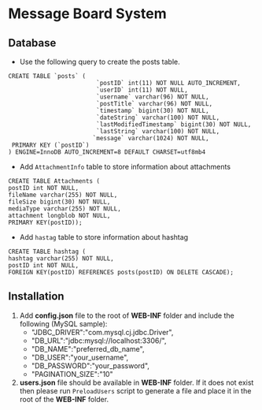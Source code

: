 # Message Board System

## Database
- Use the following query to create the posts table.
```
CREATE TABLE `posts` (
                         `postID` int(11) NOT NULL AUTO_INCREMENT,
                         `userID` int(11) NOT NULL,
                         `username` varchar(96) NOT NULL,
                         `postTitle` varchar(96) NOT NULL,
                         `timestamp` bigint(30) NOT NULL,
                         `dateString` varchar(100) NOT NULL,
                         `lastModifiedTimestamp` bigint(30) NOT NULL,
                         `lastString` varchar(100) NOT NULL,
                        `message` varchar(1024) NOT NULL,
 PRIMARY KEY (`postID`)
) ENGINE=InnoDB AUTO_INCREMENT=8 DEFAULT CHARSET=utf8mb4
```

- Add `AttachmentInfo` table to store information about attachments
```
CREATE TABLE Attachments (
postID int NOT NULL,
fileName varchar(255) NOT NULL,
fileSize bigint(30) NOT NULL,
mediaType varchar(255) NOT NULL,
attachment longblob NOT NULL,
PRIMARY KEY(postID));
```

- Add `hastag` table to store information about hashtag
```
CREATE TABLE hashtag (
hashtag varchar(255) NOT NULL,
postID int NOT NULL,
FOREIGN KEY(postID) REFERENCES posts(postID) ON DELETE CASCADE);
```

## Installation
1. Add __config.json__ file to the root of __WEB-INF__ folder and include the following (MySQL sample):
    - "JDBC_DRIVER":"com.mysql.cj.jdbc.Driver",
    - "DB_URL":"jdbc:mysql://localhost:3306/",
    - "DB_NAME":"preferred_db_name",
    - "DB_USER":"your_username",
    - "DB_PASSWORD":"your_password",
    - "PAGINATION_SIZE":"10"
2. __users.json__ file should be available in __WEB-INF__ folder. If it does not exist then please run `PreloadUsers` script to generate a file and place it in the root of the __WEB-INF__ folder.